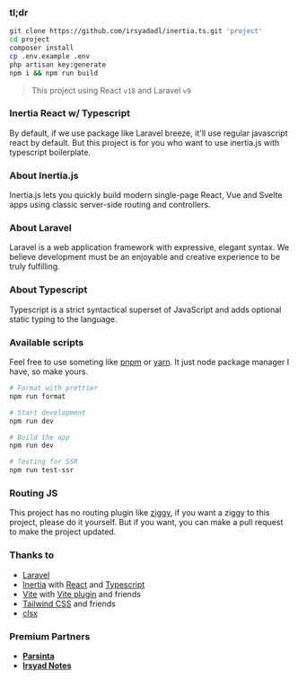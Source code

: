 ### tl;dr
```bash
git clone https://github.com/irsyadadl/inertia.ts.git 'project'
cd project
composer install
cp .env.example .env
php artisan key:generate
npm i && npm run build
```

> This project using React `v18` and Laravel `v9`

### Inertia React w/ Typescript

By default, if we use package like Laravel breeze, it'll use regular javascript react by default. But this project is for you who want to use inertia.js with typescript boilerplate.

### About Inertia.js

Inertia.js lets you quickly build modern single-page React, Vue and Svelte apps using classic server-side routing and controllers.

### About Laravel

Laravel is a web application framework with expressive, elegant syntax. We believe development must be an enjoyable and creative experience to be truly fulfilling.

### About Typescript
Typescript is a strict syntactical superset of JavaScript and adds optional static typing to the language.

### Available scripts
Feel free to use someting like [pnpm](https://pnpm.io/) or [yarn](https://yarnpkg.com/). It just node package manager I have, so make yours.
```bash
# Format with prettier
npm run format

# Start development
npm run dev

# Build the app
npm run dev

# Testing for SSR
npm run test-ssr
```

### Routing JS
This project has no routing plugin like [ziggy](https://github.com/tighten/ziggy), if you want a ziggy to this project, please do it yourself. But if you want, you can make a pull request to make the project updated.

### Thanks to
* [Laravel](https://github.com/laravel/framework)
* [Inertia](https://github.com/inertiajs/inertia) with [React](https://github.com/facebook/react) and [Typescript](https://github.com/microsoft/TypeScript)
* [Vite](https://vitejs.dev/) with [Vite plugin](https://github.com/laravel/vite-plugin) and friends
* [Tailwind CSS](https://github.com/tailwindlabs/tailwindcss) and friends
* [clsx](https://github.com/lukeed/clsx)

### Premium Partners

[//]: # (-   **[Teil]&#40;https://teil.app/&#41;**)
-   **[Parsinta](https://parsinta.com/)**
-   **[Irsyad Notes](https://irsyadnotes.com/)**
